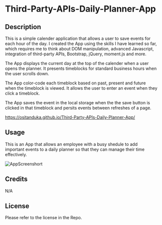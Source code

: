 # Third-Party-APIs-Daily-Planner-App

## Description

This is a simple calender application that allows a user to save events for each hour of the day. I created the App using the skills I have learned so far, which requires me to think about DOM manipulation, advanced Javascript, integration of third-party APIs, Bootstrap, jQuery, moment.js and more.

The App displays the current day at the top of the calender when a user opens the planner. It presents timeblocks for standard business hours when the user scrolls down.

The App color-code each timeblock based on past, present and future when the timeblock is viewed. It allows the user to enter an event when they click a timeblock.

The App saves the event in the local storage when the the save button is clicked in that timeblock and persits events between refreshes of a page.

https://ositanduka.github.io/Third-Party-APIs-Daily-Planner-App/


## Usage

This is an App that allows an employee with a busy shedule to add important events to a daily planner so that they can manage their time effectively.

![AppScreenshort](../Third-Party-APIs-Daily-Planner-App/assets/Work%20Day%20Scheduler.PNG)


## Credits
 N/A





## License

Please refer to the license in the Repo.